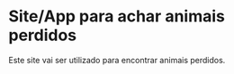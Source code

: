# Site/App para achar animais perdidos

Este site vai ser utilizado para encontrar animais perdidos.